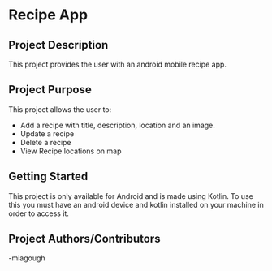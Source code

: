 # Recipe App

## Project Description
This project provides the user with an android mobile recipe app.

## Project Purpose
This project allows the user to:
- Add a recipe with title, description, location and an image.
- Update a recipe
- Delete a recipe
- View Recipe locations on map

## Getting Started
This project is only available for Android and is made using Kotlin. To use this you must have an android device and kotlin installed on your machine in order to access it.

## Project Authors/Contributors
-miagough
